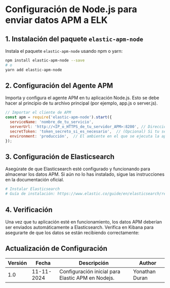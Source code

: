 # Configuración de Node.js para enviar datos APM a ELK

## 1. Instalación del paquete `elastic-apm-node`
Instala el paquete `elastic-apm-node` usando npm o yarn:

```bash
npm install elastic-apm-node --save
# o
yarn add elastic-apm-node
```
## 2. Configuración del Agente APM
Importa y configura el agente APM en tu aplicación Node.js. Esto se debe hacer al principio de tu archivo principal (por ejemplo, app.js o server.js).

```javascript
// Importar el cliente de APM
const apm = require('elastic-apm-node').start({
  serviceName: 'nombre_de_tu_servicio',
  serverUrl: 'http://<IP_o_HTTPS_de_tu_servidor_APM>:8200', // Dirección de tu servidor APM
  secretToken: 'token_secreto_si_es_necesario',  // (Opcional) Si tu servidor APM requiere token
  environment: 'producción',  // El ambiente en el que se ejecuta la aplicación
});
```
## 3. Configuración de Elasticsearch
Asegúrate de que Elasticsearch esté configurado y funcionando para almacenar los datos APM. Si aún no lo has instalado, sigue las instrucciones en la documentación oficial.

```bash
# Instalar Elasticsearch
# Guía de instalación: https://www.elastic.co/guide/en/elasticsearch/reference/current/install-elasticsearch.html
```

## 4. Verificación
Una vez que tu aplicación esté en funcionamiento, los datos APM deberían ser enviados automáticamente a Elasticsearch. Verifica en Kibana para asegurarte de que los datos se están recibiendo correctamente:

## Actualización de Configuración

| Versión | Fecha       | Descripción                          |Author|
| ------- | ----------- | ------------------------------------ |--------------------|
| 1.0     | 11-11-2024  | Configuración inicial para Elastic APM en Nodejs. |Yonathan Duran|